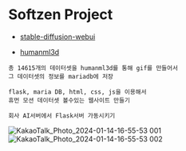# Softzen Project

- [stable-diffusion-webui](https://github.com/AUTOMATIC1111/stable-diffusion-webui)

- [humanml3d](https://github.com/EricGuo5513/HumanML3D)
```
총 14615개의 데이터셋을 humanml3d를 통해 gif를 만들어서
그 데이터셋의 정보를 mariadb에 저장

flask, maria DB, html, css, js을 이용해서
휴먼 모션 데이터셋 볼수있는 웹사이트 만들기

회사 AI서버에서 Flask서버 가동시키기
```
![KakaoTalk_Photo_2024-01-14-16-55-53 001](https://github.com/KPUHeyDoctor/.github/assets/99026631/525b4438-79c7-4d2a-bcc3-ff3b663c99b6)
![KakaoTalk_Photo_2024-01-14-16-55-53 002](https://github.com/KPUHeyDoctor/.github/assets/99026631/46dd204a-ce4d-49c5-8859-2c6c04704d77)

